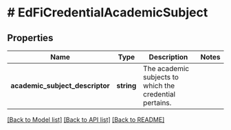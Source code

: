 # # EdFiCredentialAcademicSubject

## Properties

Name | Type | Description | Notes
------------ | ------------- | ------------- | -------------
**academic_subject_descriptor** | **string** | The academic subjects to which the credential pertains. |

[[Back to Model list]](../../README.md#models) [[Back to API list]](../../README.md#endpoints) [[Back to README]](../../README.md)
